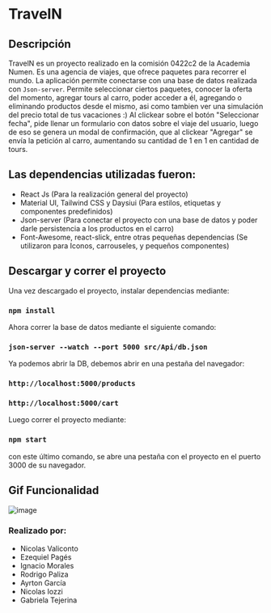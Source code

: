 # TravelN

## Descripción

TravelN es un proyecto realizado en la comisión 0422c2 de la Academia Numen. Es una agencia de viajes, que ofrece paquetes para recorrer el mundo.
La aplicación permite conectarse con una base de datos realizada con `Json-server`.
Permite seleccionar ciertos paquetes, conocer la oferta del momento, agregar tours al carro, poder acceder a él, agregando o eliminando productos desde el mismo, asi como tambien ver una simulación del precio total de tus vacaciones :)
Al clickear sobre el botón "Seleccionar fecha", pide llenar un formulario con datos sobre el viaje del usuario, luego de eso se genera un modal de confirmación, que al clickear "Agregar" se envía la petición al carro, aumentando su cantidad de 1 en 1 en cantidad de tours.

## Las dependencias utilizadas fueron:

- React Js (Para la realización general del proyecto)
- Material UI, Tailwind CSS y Daysiui (Para estilos, etiquetas y componentes predefinidos) 
- Json-server (Para conectar el proyecto con una base de datos y poder darle persistencia a los productos en el carro)
- Font-Awesome, react-slick, entre otras pequeñas dependencias (Se utilizaron para Iconos, carrouseles, y pequeños componentes)


## Descargar y correr el proyecto

Una vez descargado el proyecto, instalar dependencias mediante:

### `npm install`

Ahora correr la base de datos mediante el siguiente comando:

### `json-server --watch --port 5000 src/Api/db.json`

Ya podemos abrir la DB, debemos abrir en una pestaña del navegador:

### `http://localhost:5000/products`
### `http://localhost:5000/cart`

Luego correr el proyecto mediante:

### `npm start`

con este último comando, se abre una pestaña con el proyecto en el puerto 3000 de su navegador.

## Gif Funcionalidad
![image](https://github.com/RodriPal/Grupo-react-turno-noche-0422c2/blob/main/public/TravelNGif.gif)

### Realizado por:
- Nicolas Valiconto
- Ezequiel Pagés
- Ignacio Morales
- Rodrigo Paliza
- Ayrton García
- Nicolas Iozzi
- Gabriela Tejerina

